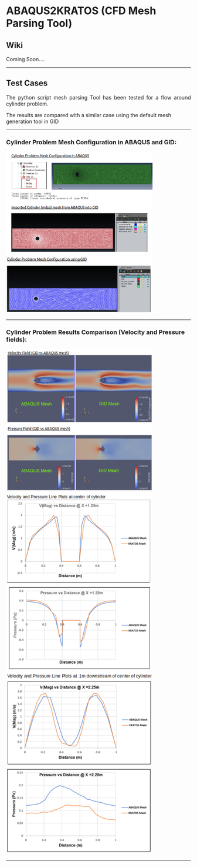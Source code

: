 # ABAQUS2KRATOS (CFD Mesh Parsing Tool)

## Wiki

<p style="text-align: justify;">Coming Soon.... </p>


----------------------------------------------------------------------------------------------
## Test Cases

<p style="text-align: justify;">
The python script mesh parsing Tool has been tested for a flow around cylinder problem.

The results are compared with a similar case using the default mesh generation tool in GID </p> 

----------------------------------------------------------------------------------------------
### Cylinder Problem Mesh Configuration in ABAQUS and GID:

<img src="Images/1.png" width="400">
<img src="Images/2.png" width="400">

----------------------------------------------------------------------------------------------

### Cylinder Problem Results Comparison (Velocity and Pressure fields):

<img src="Images/3.png" width="400">
<img src="Images/4.png" width="400">
<img src="Images/5.png" width="400">

----------------------------------------------------------------------------------------------